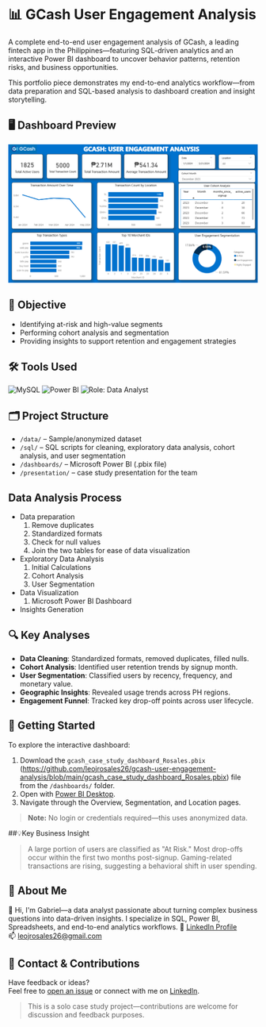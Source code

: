 # 📊 GCash User Engagement Analysis

A complete end-to-end user engagement analysis of GCash, a leading fintech app in the Philippines—featuring SQL-driven analytics and an interactive Power BI dashboard to uncover behavior patterns, retention risks, and business opportunities.

This portfolio piece demonstrates my end-to-end analytics workflow—from data preparation and SQL-based analysis to dashboard creation and insight storytelling.

## 🖥 Dashboard Preview
![Dashboard Screenshot](https://github.com/leojrosales26/gcash-user-engagement-analysis/blob/main/GCash_user_engagement_analysis_screenshot.png)

## 📌 Objective
- Identifying at-risk and high-value segments
- Performing cohort analysis and segmentation
- Providing insights to support retention and engagement strategies

## 🛠 Tools Used
![MySQL](https://img.shields.io/badge/-MySQL-blue?logo=mysql&logoColor=white)
![Power BI](https://img.shields.io/badge/-Power%20BI-F2C811?logo=powerbi&logoColor=black)
![Role: Data Analyst](https://img.shields.io/badge/Role-Data%20Analyst-informational)

## 🗂 Project Structure
- `/data/` – Sample/anonymized dataset
- `/sql/` – SQL scripts for cleaning, exploratory data analysis, cohort analysis, and user segmentation
- `/dashboards/` – Microsoft Power BI (.pbix file)
- `/presentation/` – case study presentation for the team

## Data Analysis Process
- Data preparation
  1. Remove duplicates
  2. Standardized formats
  3. Check for null values
  4. Join the two tables for ease of data visualization
- Exploratory Data Analysis
  1. Initial Calculations
  2. Cohort Analysis
  3. User Segmentation
- Data Visualization
  1. Microsoft Power BI Dashboard
- Insights Generation

## 🔍 Key Analyses
- **Data Cleaning**: Standardized formats, removed duplicates, filled nulls.
- **Cohort Analysis**: Identified user retention trends by signup month.
- **User Segmentation**: Classified users by recency, frequency, and monetary value.
- **Geographic Insights**: Revealed usage trends across PH regions.
- **Engagement Funnel**: Tracked key drop-off points across user lifecycle.

## 🚀 Getting Started
To explore the interactive dashboard:
1. Download the `gcash_case_study_dashboard_Rosales.pbix` (https://github.com/leojrosales26/gcash-user-engagement-analysis/blob/main/gcash_case_study_dashboard_Rosales.pbix) file from the `/dashboards/` folder.
2. Open with [Power BI Desktop](https://powerbi.microsoft.com/en-us/desktop/).
3. Navigate through the Overview, Segmentation, and Location pages.

> **Note:** No login or credentials required—this uses anonymized data.

##💡Key Business Insight
> A large portion of users are classified as "At Risk." Most drop-offs occur within the first two months post-signup. Gaming-related transactions are rising, suggesting a behavioral shift in user spending.

## 👤 About Me
🔗 Hi, I'm Gabriel—a data analyst passionate about turning complex business questions into data-driven insights. I specialize in SQL, Power BI, Spreadsheets, and end-to-end analytics workflows.
📎 [LinkedIn Profile](https://www.linkedin.com/in/gabriel-leoj-rosales-24690b24a)  
📫 leojrosales26@gmail.com

## 🤝 Contact & Contributions

Have feedback or ideas?  
Feel free to [open an issue](https://github.com/leojrosales26/gcash-user-engagement-analysis/issues) or connect with me on [LinkedIn](https://www.linkedin.com/in/gabriel-leoj-rosales-24690b24a).

> This is a solo case study project—contributions are welcome for discussion and feedback purposes.
